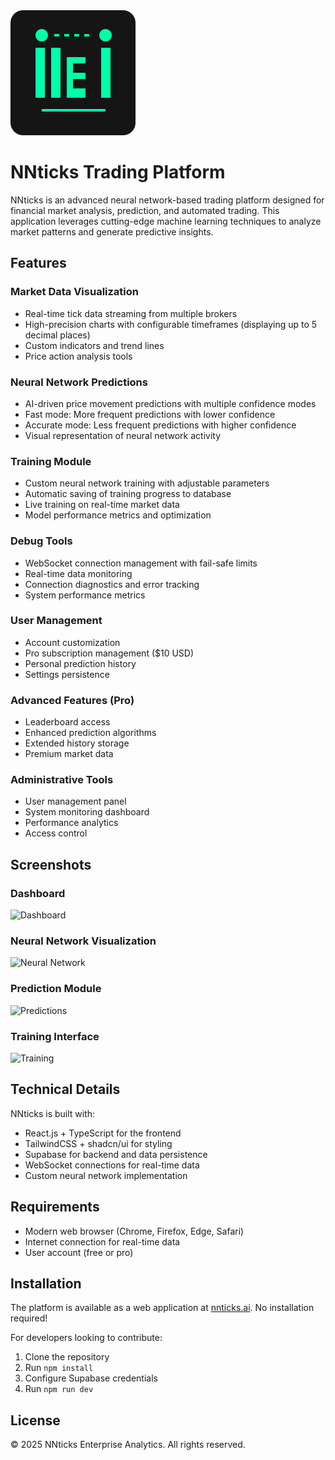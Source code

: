 
<img src="/public/logo.svg" alt="NNticks Logo" width="200"/>

# NNticks Trading Platform

NNticks is an advanced neural network-based trading platform designed for financial market analysis, prediction, and automated trading. This application leverages cutting-edge machine learning techniques to analyze market patterns and generate predictive insights.

## Features

### Market Data Visualization
- Real-time tick data streaming from multiple brokers
- High-precision charts with configurable timeframes (displaying up to 5 decimal places)
- Custom indicators and trend lines
- Price action analysis tools

### Neural Network Predictions
- AI-driven price movement predictions with multiple confidence modes
- Fast mode: More frequent predictions with lower confidence
- Accurate mode: Less frequent predictions with higher confidence
- Visual representation of neural network activity

### Training Module
- Custom neural network training with adjustable parameters
- Automatic saving of training progress to database
- Live training on real-time market data
- Model performance metrics and optimization

### Debug Tools
- WebSocket connection management with fail-safe limits
- Real-time data monitoring
- Connection diagnostics and error tracking
- System performance metrics

### User Management
- Account customization
- Pro subscription management ($10 USD)
- Personal prediction history
- Settings persistence

### Advanced Features (Pro)
- Leaderboard access
- Enhanced prediction algorithms
- Extended history storage
- Premium market data

### Administrative Tools
- User management panel
- System monitoring dashboard
- Performance analytics
- Access control

## Screenshots

### Dashboard
![Dashboard](/public/screenshots/dashboard.png)

### Neural Network Visualization
![Neural Network](/public/screenshots/neural-network.png)

### Prediction Module
![Predictions](/public/screenshots/predictions.png)

### Training Interface
![Training](/public/screenshots/training.png)

## Technical Details

NNticks is built with:
- React.js + TypeScript for the frontend
- TailwindCSS + shadcn/ui for styling
- Supabase for backend and data persistence
- WebSocket connections for real-time data
- Custom neural network implementation

## Requirements

- Modern web browser (Chrome, Firefox, Edge, Safari)
- Internet connection for real-time data
- User account (free or pro)

## Installation

The platform is available as a web application at [nnticks.ai](https://nnticks.ai). No installation required!

For developers looking to contribute:
1. Clone the repository
2. Run `npm install`
3. Configure Supabase credentials
4. Run `npm run dev`

## License

© 2025 NNticks Enterprise Analytics. All rights reserved.
